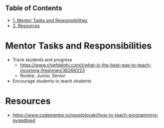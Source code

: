 <div id="table-of-contents">
<h2>Table of Contents</h2>
<div id="text-table-of-contents">
<ul>
<li><a href="#sec-1">1. Mentor Tasks and Responsibilities</a></li>
<li><a href="#sec-2">2. Resources</a></li>
</ul>
</div>
</div>



# Mentor Tasks and Responsibilities<a id="sec-1" name="sec-1"></a>

-   Track students and progress
    -   <https://www.chiefdelphi.com/t/what-is-the-best-way-to-teach-incoming-freshmen/362661/23>
    -   Rookie, Junior, Senior
-   Encourage students to teach students

# Resources<a id="sec-2" name="sec-2"></a>

-   <https://www.codementor.io/npostolovski/how-to-teach-programming-pvgpdtoed>
